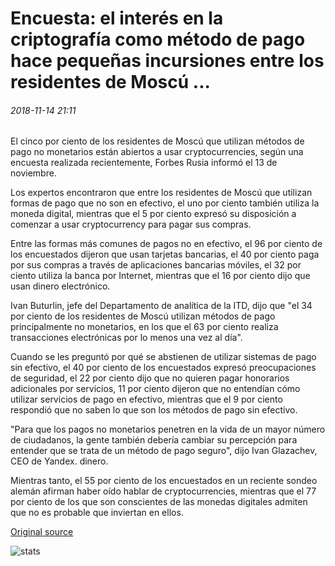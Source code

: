 # Encuesta: el interés en la criptografía como método de pago hace pequeñas incursiones entre los residentes de Moscú ...

###### 2018-11-14 21:11

El cinco por ciento de los residentes de Moscú que utilizan métodos de pago no monetarios están abiertos a usar cryptocurrencies, según una encuesta realizada recientemente, Forbes Rusia informó el 13 de noviembre.

Los expertos encontraron que entre los residentes de Moscú que utilizan formas de pago que no son en efectivo, el uno por ciento también utiliza la moneda digital, mientras que el 5 por ciento expresó su disposición a comenzar a usar cryptocurrency para pagar sus compras.

Entre las formas más comunes de pagos no en efectivo, el 96 por ciento de los encuestados dijeron que usan tarjetas bancarias, el 40 por ciento paga por sus compras a través de aplicaciones bancarias móviles, el 32 por ciento utiliza la banca por Internet, mientras que el 16 por ciento dijo que usan dinero electrónico.

Ivan Buturlin, jefe del Departamento de analítica de la ITD, dijo que "el 34 por ciento de los residentes de Moscú utilizan métodos de pago principalmente no monetarios, en los que el 63 por ciento realiza transacciones electrónicas por lo menos una vez al día".

Cuando se les preguntó por qué se abstienen de utilizar sistemas de pago sin efectivo, el 40 por ciento de los encuestados expresó preocupaciones de seguridad, el 22 por ciento dijo que no quieren pagar honorarios adicionales por servicios, 11 por ciento dijeron que no entendían cómo utilizar servicios de pago en efectivo, mientras que el 9 por ciento respondió que no saben lo que son los métodos de pago sin efectivo.

"Para que los pagos no monetarios penetren en la vida de un mayor número de ciudadanos, la gente también debería cambiar su percepción para entender que se trata de un método de pago seguro", dijo Ivan Glazachev, CEO de Yandex. dinero.

Mientras tanto, el 55 por ciento de los encuestados en un reciente sondeo alemán afirman haber oído hablar de cryptocurrencies, mientras que el 77 por ciento de los que son conscientes de las monedas digitales admiten que no es probable que inviertan en ellos.

[Original source](https://cointelegraph.com/news/poll-interest-in-crypto-as-payment-method-makes-small-inroads-among-moscow-residents)

![stats](https://c.statcounter.com/11760860/0/a89fa40b/1/ "stats")